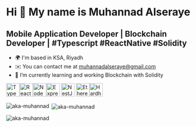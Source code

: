 Hi 👋
My name is Muhannad Alseraye
==================================
Mobile Application Developer | Blockchain Developer | #Typescript #ReactNative #Solidity
---------------------------------------------------------------------------------------------------------
* 🌍  I'm based in KSA, Riyadh
* ✉️  You can contact me at [muhannadalseraye@gmail.com](mailto:muhannadalseraye@gmail.com)
* 🧠  I’m currently learning and working Blockchain with Solidity

<p align="left">
<a href="https://www.typescriptlang.org/" target="_blank" rel="noreferrer"><img src="https://raw.githubusercontent.com/danielcranney/readme-generator/main/public/icons/skills/typescript-colored.svg" width="36" height="36" alt="TypeScript" /></a><a href="https://reactjs.org/" target="_blank" rel="noreferrer"><img src="https://raw.githubusercontent.com/danielcranney/readme-generator/main/public/icons/skills/react-colored.svg" width="36" height="36" alt="React" /></a><a href="https://nodejs.org/en/" target="_blank" rel="noreferrer"><img src="https://raw.githubusercontent.com/danielcranney/readme-generator/main/public/icons/skills/nodejs-colored.svg" width="36" height="36" alt="NodeJS" /></a><a href="https://expressjs.com/" target="_blank" rel="noreferrer"><img src="https://raw.githubusercontent.com/danielcranney/readme-generator/main/public/icons/skills/express-colored.svg" width="36" height="36" alt="Express" /></a>
  <a href="https://docs.nestjs.com/" target="_blank" rel="noreferrer"><img src="https://raw.githubusercontent.com/danielcranney/readme-generator/main/public/icons/skills/nestjs-colored.svg" width="36" height="36" alt="NestJS" /></a>
  <a href="https://ethereum.org/en/" target="_blank" rel="noreferrer"><img src="https://raw.githubusercontent.com/danielcranney/readme-generator/main/public/icons/skills/ethereum-colored.svg" width="36" height="36" alt="Ethereum" /></a><a href="https://hardhat.org/" target="_blank" rel="noreferrer"><img src="https://raw.githubusercontent.com/danielcranney/readme-generator/main/public/icons/skills/hardhat-colored.svg" width="36" height="36" alt="Hardhat" /></a>
</p>


<p><img align="left" src="https://github-readme-stats.vercel.app/api/top-langs?username=aka-muhannad&show_icons=true&locale=en&layout=compact" alt="aka-muhannad" /></p>

<p>&nbsp;<img align="center" src="https://github-readme-stats.vercel.app/api?username=aka-muhannad&show_icons=true&locale=en" alt="aka-muhannad" /></p>

<p><img align="center" src="https://github-readme-streak-stats.herokuapp.com/?user=aka-muhannad&" alt="aka-muhannad" /></p>
